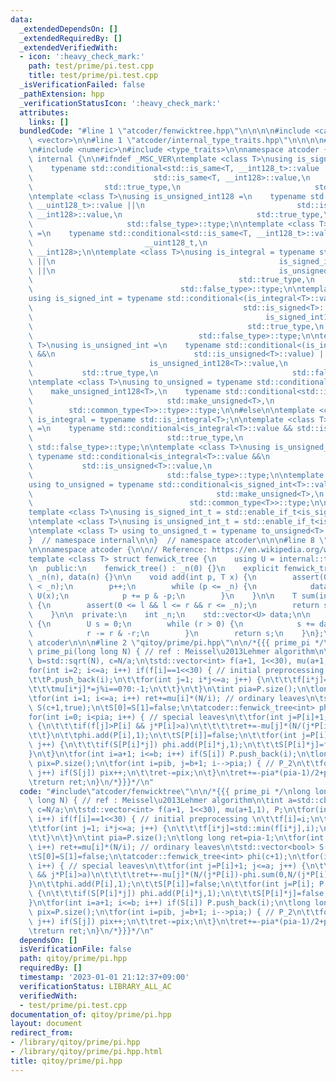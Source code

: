 ```yaml
---
data:
  _extendedDependsOn: []
  _extendedRequiredBy: []
  _extendedVerifiedWith:
  - icon: ':heavy_check_mark:'
    path: test/prime/pi.test.cpp
    title: test/prime/pi.test.cpp
  _isVerificationFailed: false
  _pathExtension: hpp
  _verificationStatusIcon: ':heavy_check_mark:'
  attributes:
    links: []
  bundledCode: "#line 1 \"atcoder/fenwicktree.hpp\"\n\n\n\n#include <cassert>\n#include\
    \ <vector>\n\n#line 1 \"atcoder/internal_type_traits.hpp\"\n\n\n\n#line 5 \"atcoder/internal_type_traits.hpp\"\
    \n#include <numeric>\n#include <type_traits>\n\nnamespace atcoder {\n\nnamespace\
    \ internal {\n\n#ifndef _MSC_VER\ntemplate <class T>\nusing is_signed_int128 =\n\
    \    typename std::conditional<std::is_same<T, __int128_t>::value ||\n       \
    \                           std::is_same<T, __int128>::value,\n              \
    \                std::true_type,\n                              std::false_type>::type;\n\
    \ntemplate <class T>\nusing is_unsigned_int128 =\n    typename std::conditional<std::is_same<T,\
    \ __uint128_t>::value ||\n                                  std::is_same<T, unsigned\
    \ __int128>::value,\n                              std::true_type,\n         \
    \                     std::false_type>::type;\n\ntemplate <class T>\nusing make_unsigned_int128\
    \ =\n    typename std::conditional<std::is_same<T, __int128_t>::value,\n     \
    \                         __uint128_t,\n                              unsigned\
    \ __int128>;\n\ntemplate <class T>\nusing is_integral = typename std::conditional<std::is_integral<T>::value\
    \ ||\n                                                  is_signed_int128<T>::value\
    \ ||\n                                                  is_unsigned_int128<T>::value,\n\
    \                                              std::true_type,\n             \
    \                                 std::false_type>::type;\n\ntemplate <class T>\n\
    using is_signed_int = typename std::conditional<(is_integral<T>::value &&\n  \
    \                                               std::is_signed<T>::value) ||\n\
    \                                                    is_signed_int128<T>::value,\n\
    \                                                std::true_type,\n           \
    \                                     std::false_type>::type;\n\ntemplate <class\
    \ T>\nusing is_unsigned_int =\n    typename std::conditional<(is_integral<T>::value\
    \ &&\n                               std::is_unsigned<T>::value) ||\n        \
    \                          is_unsigned_int128<T>::value,\n                   \
    \           std::true_type,\n                              std::false_type>::type;\n\
    \ntemplate <class T>\nusing to_unsigned = typename std::conditional<\n    is_signed_int128<T>::value,\n\
    \    make_unsigned_int128<T>,\n    typename std::conditional<std::is_signed<T>::value,\n\
    \                              std::make_unsigned<T>,\n                      \
    \        std::common_type<T>>::type>::type;\n\n#else\n\ntemplate <class T> using\
    \ is_integral = typename std::is_integral<T>;\n\ntemplate <class T>\nusing is_signed_int\
    \ =\n    typename std::conditional<is_integral<T>::value && std::is_signed<T>::value,\n\
    \                              std::true_type,\n                             \
    \ std::false_type>::type;\n\ntemplate <class T>\nusing is_unsigned_int =\n   \
    \ typename std::conditional<is_integral<T>::value &&\n                       \
    \           std::is_unsigned<T>::value,\n                              std::true_type,\n\
    \                              std::false_type>::type;\n\ntemplate <class T>\n\
    using to_unsigned = typename std::conditional<is_signed_int<T>::value,\n     \
    \                                         std::make_unsigned<T>,\n           \
    \                                   std::common_type<T>>::type;\n\n#endif\n\n\
    template <class T>\nusing is_signed_int_t = std::enable_if_t<is_signed_int<T>::value>;\n\
    \ntemplate <class T>\nusing is_unsigned_int_t = std::enable_if_t<is_unsigned_int<T>::value>;\n\
    \ntemplate <class T> using to_unsigned_t = typename to_unsigned<T>::type;\n\n\
    }  // namespace internal\n\n}  // namespace atcoder\n\n\n#line 8 \"atcoder/fenwicktree.hpp\"\
    \n\nnamespace atcoder {\n\n// Reference: https://en.wikipedia.org/wiki/Fenwick_tree\n\
    template <class T> struct fenwick_tree {\n    using U = internal::to_unsigned_t<T>;\n\
    \n  public:\n    fenwick_tree() : _n(0) {}\n    explicit fenwick_tree(int n) :\
    \ _n(n), data(n) {}\n\n    void add(int p, T x) {\n        assert(0 <= p && p\
    \ < _n);\n        p++;\n        while (p <= _n) {\n            data[p - 1] +=\
    \ U(x);\n            p += p & -p;\n        }\n    }\n\n    T sum(int l, int r)\
    \ {\n        assert(0 <= l && l <= r && r <= _n);\n        return sum(r) - sum(l);\n\
    \    }\n\n  private:\n    int _n;\n    std::vector<U> data;\n\n    U sum(int r)\
    \ {\n        U s = 0;\n        while (r > 0) {\n            s += data[r - 1];\n\
    \            r -= r & -r;\n        }\n        return s;\n    }\n};\n\n}  // namespace\
    \ atcoder\n\n\n#line 2 \"qitoy/prime/pi.hpp\"\n\n/*{{{ prime_pi */\nlong long\
    \ prime_pi(long long N) { // ref : Meissel\u2013Lehmer algorithm\n\tint a=std::cbrt(N),\
    \ b=std::sqrt(N), c=N/a;\n\tstd::vector<int> f(a+1, 1<<30), mu(a+1,1), P;\n\t\
    for(int i=2; i<=a; i++) if(f[i]==1<<30) { // initial preprocessing \n\t\tf[i]=i;\n\
    \t\tP.push_back(i);\n\t\tfor(int j=1; i*j<=a; j++) {\n\t\t\tf[i*j]=std::min(f[i*j],i);\n\
    \t\t\tmu[i*j]*=j%i==0?0:-1;\n\t\t}\n\t}\n\tint pia=P.size();\n\tlong long ret=pia-1;\n\
    \tfor(int i=1; i<=a; i++) ret+=mu[i]*(N/i); // ordinary leaves\n\tstd::vector<bool>\
    \ S(c+1,true);\n\tS[0]=S[1]=false;\n\tatcoder::fenwick_tree<int> phi(c+1);\n\t\
    for(int i=0; i<pia; i++) { // special leaves\n\t\tfor(int j=P[i]+1; j<=a; j++)\
    \ {\n\t\t\tif(f[j]>P[i] && j*P[i]>a)\n\t\t\t\tret+=-mu[j]*(N/(j*P[i])-phi.sum(0,N/(j*P[i])+1));\n\
    \t\t}\n\t\tphi.add(P[i],1);\n\t\tS[P[i]]=false;\n\t\tfor(int j=P[i]; P[i]*j<=c;\
    \ j++) {\n\t\t\tif(S[P[i]*j]) phi.add(P[i]*j,1);\n\t\t\tS[P[i]*j]=false;\n\t\t\
    }\n\t}\n\tfor(int i=a+1; i<=b; i++) if(S[i]) P.push_back(i);\n\tlong long pib=P.size(),\
    \ pix=P.size();\n\tfor(int i=pib, j=b+1; i-->pia;) { // P_2\n\t\tfor(; j<=N/P[i];\
    \ j++) if(S[j]) pix++;\n\t\tret-=pix;\n\t}\n\tret+=-pia*(pia-1)/2+pib*(pib-1)/2;\n\
    \treturn ret;\n}\n/*}}}*/\n"
  code: "#include\"atcoder/fenwicktree\"\n\n/*{{{ prime_pi */\nlong long prime_pi(long\
    \ long N) { // ref : Meissel\u2013Lehmer algorithm\n\tint a=std::cbrt(N), b=std::sqrt(N),\
    \ c=N/a;\n\tstd::vector<int> f(a+1, 1<<30), mu(a+1,1), P;\n\tfor(int i=2; i<=a;\
    \ i++) if(f[i]==1<<30) { // initial preprocessing \n\t\tf[i]=i;\n\t\tP.push_back(i);\n\
    \t\tfor(int j=1; i*j<=a; j++) {\n\t\t\tf[i*j]=std::min(f[i*j],i);\n\t\t\tmu[i*j]*=j%i==0?0:-1;\n\
    \t\t}\n\t}\n\tint pia=P.size();\n\tlong long ret=pia-1;\n\tfor(int i=1; i<=a;\
    \ i++) ret+=mu[i]*(N/i); // ordinary leaves\n\tstd::vector<bool> S(c+1,true);\n\
    \tS[0]=S[1]=false;\n\tatcoder::fenwick_tree<int> phi(c+1);\n\tfor(int i=0; i<pia;\
    \ i++) { // special leaves\n\t\tfor(int j=P[i]+1; j<=a; j++) {\n\t\t\tif(f[j]>P[i]\
    \ && j*P[i]>a)\n\t\t\t\tret+=-mu[j]*(N/(j*P[i])-phi.sum(0,N/(j*P[i])+1));\n\t\t\
    }\n\t\tphi.add(P[i],1);\n\t\tS[P[i]]=false;\n\t\tfor(int j=P[i]; P[i]*j<=c; j++)\
    \ {\n\t\t\tif(S[P[i]*j]) phi.add(P[i]*j,1);\n\t\t\tS[P[i]*j]=false;\n\t\t}\n\t\
    }\n\tfor(int i=a+1; i<=b; i++) if(S[i]) P.push_back(i);\n\tlong long pib=P.size(),\
    \ pix=P.size();\n\tfor(int i=pib, j=b+1; i-->pia;) { // P_2\n\t\tfor(; j<=N/P[i];\
    \ j++) if(S[j]) pix++;\n\t\tret-=pix;\n\t}\n\tret+=-pia*(pia-1)/2+pib*(pib-1)/2;\n\
    \treturn ret;\n}\n/*}}}*/\n"
  dependsOn: []
  isVerificationFile: false
  path: qitoy/prime/pi.hpp
  requiredBy: []
  timestamp: '2023-01-01 21:12:37+09:00'
  verificationStatus: LIBRARY_ALL_AC
  verifiedWith:
  - test/prime/pi.test.cpp
documentation_of: qitoy/prime/pi.hpp
layout: document
redirect_from:
- /library/qitoy/prime/pi.hpp
- /library/qitoy/prime/pi.hpp.html
title: qitoy/prime/pi.hpp
---
```

